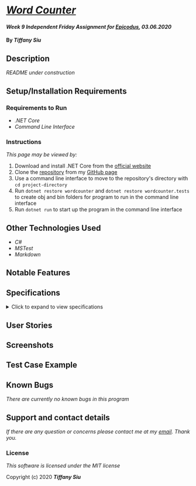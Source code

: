 # _[Word Counter](https://github.com/TSiu88/WordCounter-Csharp)_

#### _Week 9 Independent Friday Assignment for [Epicodus](https://www.epicodus.com/), 03.06.2020_

#### By _**Tiffany Siu**_

## Description

_README under construction_
<!-- _Detailed desc w/ purpose/usage, what does, motivation to create, why exists, other info for users/developers to have_ -->

## Setup/Installation Requirements

### Requirements to Run
* _.NET Core_
* _Command Line Interface_

### Instructions

*This page may be viewed by:*

1. Download and install .NET Core from the [official website](https://dotnet.microsoft.com/download/dotnet-core/)
2. Clone the [repository](https://github.com/TSiu88/WordCounter-Csharp.git) from my [GitHub page](https://github.com/TSiu88)
3. Use a command line interface to move to the repository's directory with `cd project-directory`
4. Run `dotnet restore wordcounter` and `dotnet restore wordcounter.tests` to create obj and bin folders for program to run in the command line interface
5. Run `dotnet run` to start up the program in the command line interface 

## Other Technologies Used
* _C#_
* _MSTest_
* _Markdown_

## Notable Features
<!-- _features that make project stand out_ -->

## Specifications

<details>
  <summary>Click to expand to view specifications</summary>

| Specification | Input | Output | Reason for Input Choice |
| :-------------     | :------------- | :------------- | :------------ |
| The program converts all inputs to be in lowercase for comparisons to find matches so searching for matches is case insensitive. | input word="HeLlO" | word for search="hello" | Input contains upper and lower case letters |
| The program includes all numbers and special characters as part of the word it is searching for if given for input. | input word="h3llo!" | word for search="h3llo!" | Input contains number and punctuation characters |
| The program does not count extra whitespaces as part of the word it is searching for. | input word="      white     " | word for search="white" | Input has extra whitespaces |
| The program returns an error message if the input word or sentence is empty or only contains white spaces. | word="", sentence="" | output="Missing input word or sentence. Please enter valid items into input to continue." | Input is empty |
| The program returns an error message if the input word for searching contains multiple words. | word="hi hello" | output="Search word can only contain one word. Please try again." | Multiple word input not allowed for search |
|The program returns a count of zero if no full word matches found (separated with spaces from other characters in the sentence, including punctuation and special characters). | word="you", sentence="your you're joyous you!" | count=0 | Input has different examples of non full word matches |
|The program searches for full word matches only (separated by spaces from other characters in the sentence, including punctuation and special characters) and returns a count of the number of times it was found. | word="hello" sentence="Hello! Hello and hello again. Hello." | count=2 | Input has a mixture of full word matches and non matches |

</details>

## User Stories

<!-- * As a scheduler, I want to be able to organize nurses vacation schedules without much paperwork so that I can be more efficient.
* As a scheduler, I want to see a list of requests with the overlapping dates and the nurses that sent in the requests organized by priority so I can see which staff member should have priority in getting the request approved. -->

<!-- * Give stories for people who will use this project and what they'd want it to do.  Can include customers/end users, programmers that maintain code, etc. -->


## Screenshots

<!-- _Here is a snippet of what the input looks like:_

![Snippet of input fields](img/snippet1.png)

_Here is a preview of what the output looks like:_

![Snippet of output box](img/snippet2.png) -->

<!-- _{Show pictures using ![alt text](image.jpg), show what library does as concisely as possible but don't need to explain how project solves problem from `code`_ -->

## Test Case Example
<!-- _Tests are done through Jest and are run from the command line prompt with `npm test`._
_Some example tests:_
![Snippet of an example test](img/test1.png)

![Snippet of an example result](img/test2.png) -->
<!-- _describe and show how to run tests with `code` examples}_ -->

## Known Bugs

_There are currently no known bugs in this program_

## Support and contact details

_If there are any question or concerns please contact me at my [email](mailto:tsiu88@gmail.com). Thank you._

### License

*This software is licensed under the MIT license*

Copyright (c) 2020 **_Tiffany Siu_**
